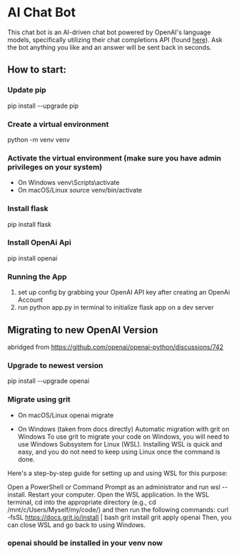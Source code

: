 # AI Chat Bot
This chat bot is an AI-driven chat bot powered by OpenAI's language models, specifically utilizing their chat completions API (found [here](https://platform.openai.com/docs/guides/text-generation/chat-completions-api)). Ask the bot anything you like and an answer will be sent back in seconds.

## How to start:
### Update pip
pip install --upgrade pip

### Create a virtual environment 
python -m venv venv

### Activate the virtual environment (make sure you have admin privileges on your system)
- On Windows
venv\Scripts\activate
- On macOS/Linux
source venv/bin/activate

###  Install flask
pip install flask

###  Install OpenAi Api
pip install openai

###  Running the App
1. set up config by grabbing your OpenAI API key after creating an OpenAi Account
2. run python app.py in terminal to initialize flask app on a dev server

## Migrating to new OpenAI Version
abridged from https://github.com/openai/openai-python/discussions/742

### Upgrade to newest version
pip install --upgrade openai

### Migrate using grit
- On macOS/Linux
openai migrate

- On Windows
(taken from docs directly)
Automatic migration with grit on Windows
To use grit to migrate your code on Windows, you will need to use Windows Subsystem for Linux (WSL). Installing WSL is quick and easy, and you do not need to keep using Linux once the command is done.

Here's a step-by-step guide for setting up and using WSL for this purpose:

Open a PowerShell or Command Prompt as an administrator and run wsl --install.
Restart your computer.
Open the WSL application.
In the WSL terminal, cd into the appropriate directory (e.g., cd /mnt/c/Users/Myself/my/code/) and then run the following commands:
curl -fsSL https://docs.grit.io/install | bash
grit install
grit apply openai
Then, you can close WSL and go back to using Windows.

### openai should be installed in your venv now
